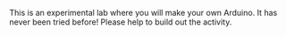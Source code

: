 This is an experimental lab where you will make your own Arduino. It has never been tried before! Please help to build out the activity.
